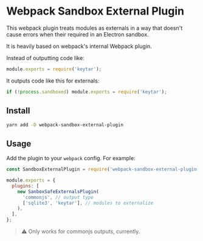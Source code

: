 # Webpack Sandbox External Plugin

This webpack plugin treats modules as externals in a way that doesn't cause errors when their required in an Electron sandbox.

It is heavily based on webpack's internal Webpack plugin.

Instead of outputting code like:
```javascript
module.exports = require('keytar');
```

It outputs code like this for externals:
```javascript
if (!process.sandboxed) module.exports = require('keytar');
```

## Install

```sh
yarn add -D webpack-sandbox-external-plugin
```

## Usage

Add the plugin to your `webpack` config. For example:

```javascript
const SandboxExternalPlugin = require('webpack-sandbox-external-plugin');

module.exports = {
  plugins: [
    new SanboxSafeExternalsPlugin(
      'commonjs', // output type
      ['sqlite3', 'keytar'], // modules to externalize
    ),
  ],
};
```

> :warning: Only works for commonjs outputs, currently.
